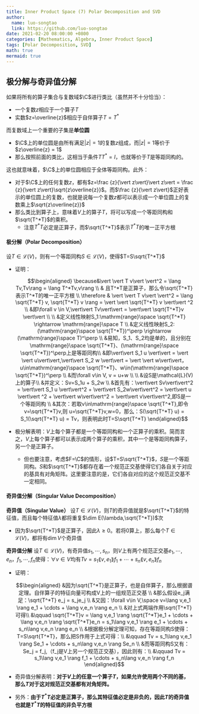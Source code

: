 ```yaml
---
title: Inner Product Space (7) Polar Decomposition and SVD
author:
  name: luo-songtao
  link: https://github.com/luo-songtao
date: 2021-02-20 08:00:00 +0800
categories: [Mathematics, Algebra, Inner Product Space]
tags: [Polar Decomposition, SVD]
math: true
mermaid: true
---
```


## 极分解与奇异值分解

如果将所有的算子集合与复数域$\C$进行类比（虽然并不十分恰当）：

-  一个复数$z$相应于一个算子$T$
- 实数$z=\overline{z}$相应于自伴算子$T=T^*$

而复数域上一个重要的子集是**单位圆**

- $\C$上的单位圆是由所有满足$\vert z\vert =1$的复数$z$组成，而$\vert z\vert =1$等价于$z\overline{z} = 1$
- 那么按照前面的类比，这相当于条件$TT^*=I$，也就等价于$T$是等距同构的。

这也就意味着，$\C$上的单位圆相应于全体等距同构。此外：

- 对于$\C$上的任何复数$z$，都有$z=\frac {z}{\vert z\vert}\vert z\vert = \frac {z}{\vert z\vert}\sqrt{z\overline{z}}$。而$\frac {z}{\vert z\vert}$正好表示的单位圆上的复数，也就是说每一个复数$z$都可以表示成一个单位圆上的复数乘上$\sqrt{z\overline{z}}$
- 那么类比到算子上，意味着$V$上的算子$T$，将可以写成一个等距同构和$\sqrt{T^*T}$的乘积。
  - 注意$T^*T$必定是正算子，而$\sqrt{T^*T}$表示$T^*T$的唯一正平方根

#### 极分解（Polar Decomposition）

设$T\in \mathcal{L}(V)$，则有一个等距同构$S \in \mathcal{L}(V)$，使得$T=S\sqrt{T^*T}$

- 证明：

  $$\begin{aligned}  \because&\vert \vert T v\vert \vert^2 = \lang Tv,Tv\rang = \lang T^*Tv,v\rang \\ & 且T^*T是正算子，那么令\sqrt{T^*T}表示T^*T的唯一正平方根 \\ \therefore & \vert \vert T v\vert \vert^2  = \lang \sqrt{T^*T} v, \sqrt{T^*T} v \rang  = \vert \vert \sqrt{T^*T} v \vert\vert ^2 \\ &即\forall v \in V,\vert\vert Tv\vert\vert = \vert\vert \sqrt{T^*T}v \vert\vert \\ \\ &定义线性映射S_1:\mathrm{range}\space \sqrt{T^*T} \rightarrow \mathrm{range}\space T \\ &定义线性映射S_2: (\mathrm{range}\space \sqrt{T^*T})^\perp \rightarrow (\mathrm{range}\space T)^\perp \\ &易知，S_1、S_2均是单的，且分别在\mathrm{range}\space \sqrt{T^*T}、(\mathrm{range}\space \sqrt{T^*T})^\perp上是等距同构\\ &即\vert\vert S_1 u \vert\vert = \vert \vert u\vert\vert,\vert\vert S_2 w \vert\vert = \vert \vert w\vert\vert，u\in\mathrm{range}\space \sqrt{T^*T}、w\in(\mathrm{range}\space \sqrt{T^*T})^\perp \\ &而\forall v\in V, v = u+w \\ \\ &设S是\mathcal{L}(V)上的算子\\ &并定义：Sv=S_1u + S_2w \\ &首先有：\vert\vert Sv\vert\vert^2 = \vert\vert S_1 u \vert\vert^2 + \vert\vert S_2w\vert\vert^2  = \vert\vert u \vert\vert ^2 + \vert\vert w\vert\vert^2 = \vert\vert v\vert\vert^2,即S是一个等距同构  \\ &其次：若取v\in\mathrm{range}\space \sqrt{T^*T},即令v=\sqrt{T^*T}v,则 u=\sqrt{T^*T}v,w=0，那么：S(\sqrt{T^*T} u) = S_1(\sqrt{T^*T} u) = Tv，则表明此时T=S\sqrt{T^*T} \end{aligned}$$

- 极分解表明：$V$上每个算子都是一个等距同构和一个正算子的乘积。简而言之，$V$上每个算子都可以表示成两个算子的乘积，其中一个是等距同构算子，另一个是正算子。
  
  - 但也要注意，考虑$F=\C$的情形，设$T=S\sqrt{T^*T}$，$S$是一个等距同构。$S$和$\sqrt{T^*T}$都存在着一个规范正交基使得它们各自关于对应的基具有对角矩阵。这里要注意的是，它们各自对应的这个规范正交基不一定相同。





#### 奇异值分解（Singular Value Decomposition）



**奇异值（Singular Value）**	设$T\in \mathcal{L}(V)$，则$T$的奇异值就是$\sqrt{T^*T}$的特征值，而且每个特征值$\lambda$都将重复$\dim E(\lambda,\sqrt{T^*T})$次

- 因为$\sqrt{T^*T}$是正算子，因此$\lambda \ge 0$。若将0算上，那么每个$T\in \mathcal{L}(V)$，都将有$\dim V$个奇异值



**奇异值分解**	设$T\in \mathcal{L}(V)$，有奇异值$s_1,\cdots,s_n$，则$V$上有两个规范正交基$e_1,\cdots,e_n$，$f_1,\cdots,f_n$使得：$\forall v\in V$均有$Tv=s_1\lang v, e_1\rang f_1+ \cdots+s_n\lang v, e_n\rang f_n$

- 证明：

  $$\begin{aligned} &因为\sqrt{T^*T}是正算子，也是自伴算子，那么根据谱定理。自伴算子的特征向量可构成V上的一组规范正交基 \\ &那么假设e_j满足：\sqrt{T^*T} e_j = s_je_j \\ &又因：\forall v\in V,\space v=\lang v,e_1 \rang e_1 + \cdots + \lang v,e_n \rang e_n \\ &对上式两端作用\sqrt{T^*T}可得\\ &\qquad \sqrt{T^*T}v = \lang v,e_1 \rang \sqrt{T^*T}e_1 + \cdots + \lang v,e_n \rang \sqrt{T^*T}e_n = s_1\lang v,e_1 \rang e_1 + \cdots + s_n\lang v,e_n \rang e_n \\ &根据极分解定理可知，存在等距同构S使得：T=S\sqrt{T^*T}，那么把S作用于上式可得：\\ &\qquad Tv = s_1\lang v,e_1 \rang Se_1 + \cdots + s_n\lang v,e_n \rang Se_n \\ &而等距同构S又有：Se_j = f_j,（f_j是V上另一个规范正交基），因此则有：\\ &\qquad Tv = s_1\lang v,e_1 \rang f_1 + \cdots + s_n\lang v,e_n \rang f_n \end{aligned}$$

- 奇异值分解表明：**对于$V$上的任意一个算子$T$，如果允许使用两个不同的基，那么$T$对于这对规范正交基都有对角矩阵。**

- 另外：**由于$T^*T$必定是正算子，那么其特征值必定是非负的，因此$T$的奇异值也就是$T^*T$的特征值的非负平方根**

